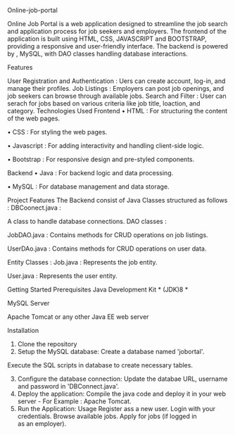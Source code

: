 Online-job-portal


Online Job Portal is a web application designed to streamline the job search and application process for job seekers and employers. The frontend of the application is built using HTML, CSS, JAVASCRIPT and BOOTSTRAP, providing a responsive and user-friendly interface. The backend is powered by , MySQL, with DAO classes handling database interactions.

Features


User Registration and Authentication : Uers can create account, log-in, and manage their profiles.
Job Listings : Employers can post job openings, and job seekers can browse through available jobs.
Search and Filter : User can serach for jobs based on various criteria like job title, loaction, and category.
Technologies Used
Frontend
• HTML : For structuring the content of the web pages.

• CSS : For styling the web pages.

• Javascript : For adding interactivity and handling client-side logic.

• Bootstrap : For responsive design and pre-styled components.

Backend
• Java : For backend logic and data processing.

• MySQL : For database management and data storage.

Project Features
The Backend consist of Java Classes structured as follows :
DBCoonect.java :

A class to handle database connections.
DAO classes :

JobDAO.java : Contains methods for CRUD operations on job listings.

UserDAo.java : Contains methods for CRUD operations on user data.

Entity Classes :
Job.java : Represents the job entity.

User.java : Represents the user entity.

Getting Started
Prerequisites
Java Development Kit * (JDK)8 *

MySQL Server

Apache Tomcat or any other Java EE web server

Installation
1. Clone the repository
2. Setup the MySQL database:
Create a database named 'jobortal'.

Execute the SQL scripts in database to create necessary tables.

3. Configure the database connection:
Update the databae URL, username and password in 'DBConnect.java'.
4. Deploy the application:
Compile the java code and deploy it in your web server - For Example : Apache Tomcat.
5. Run the Application:
Usage
Register ass a new user.
Login with your credentials.
Browse available jobs.
Apply for jobs (if logged in as an employer).
